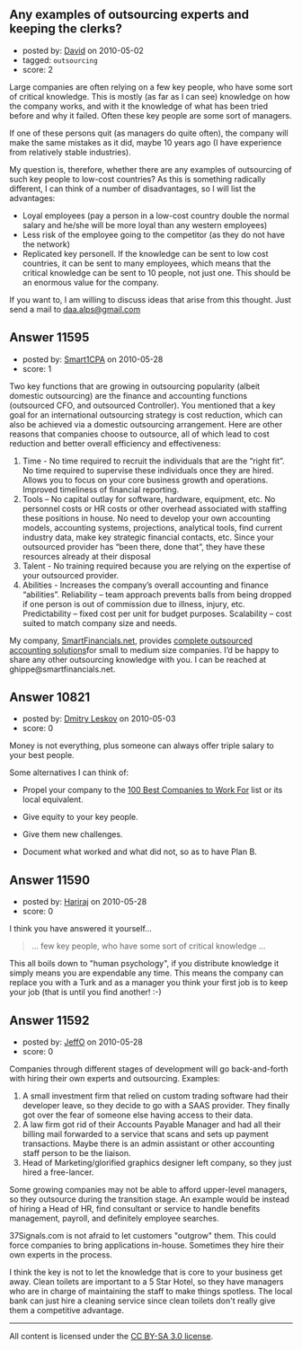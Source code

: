 ## Any examples of outsourcing experts and keeping the clerks?

- posted by: [David](https://stackexchange.com/users/-1/2684-david) on 2010-05-02
- tagged: `outsourcing`
- score: 2

Large companies are often relying on a few key people, who have some sort of critical knowledge. This is mostly (as far as I can see) knowledge on how the company works, and with it the knowledge of what has been tried before and why it failed. Often these key people are some sort of managers.

If one of these persons quit (as managers do quite often), the company will make the same mistakes as it did, maybe 10 years ago (I have experience from relatively stable industries).

My question is, therefore, whether there are any examples of outsourcing of such key people to low-cost countries? As this is something radically different, I can think of a number of disadvantages, so I will list the advantages:
- Loyal employees (pay a person in a low-cost country double the normal salary and he/she will be more loyal than any western employees)
- Less risk of the employee going to the competitor (as they do not have the network)
- Replicated key personell. If the knowledge can be sent to low cost countries, it can be sent to many employees, which means that the critical knowledge can be sent to 10 people, not just one. This should be an enormous value for the company.

If you want to, I am willing to discuss ideas that arise from this thought. Just send a mail to daa.alps@gmail.com


## Answer 11595

- posted by: [Smart1CPA](https://stackexchange.com/users/-1/3488-smart1cpa) on 2010-05-28
- score: 1

<p>Two key functions that are growing in outsourcing popularity (albeit domestic outsourcing) are the finance and accounting functions (outsourced CFO, and outsourced Controller).  You mentioned that a key goal for an international outsourcing strategy is cost reduction, which can also be achieved via a domestic outsourcing arrangement.  Here are other reasons that companies choose to outsource, all of which lead to cost reduction and better overall efficiency and effectiveness:</p>

<ol>
<li>Time - No time required to recruit the individuals that are the “right fit”. No time required to supervise these individuals once they are hired. Allows you to focus on your core business growth and operations. Improved timeliness of financial reporting.</li>
<li>Tools – No capital outlay for software, hardware, equipment, etc. No personnel costs or HR costs or other overhead associated with staffing these positions in house. No need to develop your own accounting models, accounting systems, projections, analytical tools, find current industry data, make key strategic financial contacts, etc. Since your outsourced provider has “been there, done that”, they have these resources already at their disposal</li>
<li>Talent - No training required because you are relying on the expertise of your outsourced provider.</li>
<li>Abilities - Increases the company’s overall accounting and finance “abilities”.  Reliability – team approach prevents balls from being dropped if one person is out of commission due to illness, injury, etc.  Predictability – fixed cost per unit for budget purposes. Scalability – cost suited to match company size and needs.</li>
</ol>

<p>My company, <a href="http://smartfinancials.net/xhtml/solutions.html" rel="nofollow">SmartFinancials.net</a>, provides <a href="http://smartfinancials.net/xhtml/solutions.html" rel="nofollow">complete outsourced accounting solutions</a>for small to medium size companies.  I’d be happy to share any other outsourcing knowledge with you.  I can be reached at ghippe@smartfinancials.net.</p>



## Answer 10821

- posted by: [Dmitry Leskov](https://stackexchange.com/users/-1/2093-dmitry-leskov) on 2010-05-03
- score: 0

Money is not everything, plus someone can always offer triple salary to your best people. 

Some alternatives I can think of:

 - Propel your company to the <a
   href="http://money.cnn.com/magazines/fortune/bestcompanies/">100
   Best Companies to Work For</a> list or its local equivalent.
   
 - Give equity to your key people.
   
 - Give them new challenges.
   
 - Document what worked and what did not, so as to have Plan B.


## Answer 11590

- posted by: [Hariraj](https://stackexchange.com/users/-1/3018-hariraj) on 2010-05-28
- score: 0

I think you have answered it yourself...

> ... few key people, who have some sort of critical knowledge ...

This all boils down to "human psychology", if you distribute knowledge it simply means you are expendable any time. This means the company can replace you with a Turk and as a manager you think your first job is to keep your job (that is until you find another! :-)






## Answer 11592

- posted by: [JeffO](https://stackexchange.com/users/-1/1796-jeffo) on 2010-05-28
- score: 0

Companies through different stages of development will go back-and-forth with hiring their own experts and outsourcing.
Examples:

 1. A small investment firm that relied
    on custom trading software had their
    developer leave, so they decide to
    go with a SAAS provider. They
    finally got over the fear of someone
    else having access to their data.
 2. A law firm got rid of their Accounts Payable Manager and had all their billing mail forwarded to a service that scans and sets up payment transactions. Maybe there is an admin assistant or other accounting staff person to be the liaison.
 3. Head of Marketing/glorified graphics designer left company, so they just hired a free-lancer.

Some growing companies may not be able to afford upper-level managers, so they outsource during the transition stage. An example would be instead of hiring a Head of HR,  find consultant or service to handle benefits management, payroll, and definitely employee searches.

37Signals.com is not afraid to let customers "outgrow" them. This could force companies to bring applications in-house. Sometimes they hire their own experts in the process.

I think the key is not to let the knowledge that is core to your business get away. Clean toilets are important to a 5 Star Hotel, so they have managers who are in charge of maintaining the staff to make things spotless. The local bank can just hire a cleaning service since clean toilets don't really give them a competitive advantage.




---

All content is licensed under the [CC BY-SA 3.0 license](https://creativecommons.org/licenses/by-sa/3.0/).
